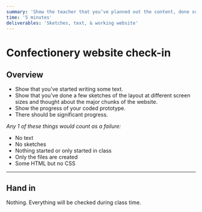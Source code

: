 ```yaml
---
summary: 'Show the teacher that you’ve planned out the content, done some quick sketches of the layout & have started coding.'
time: '5 minutes'
deliverables: 'Sketches, text, & working website'
---
```


# Confectionery website check-in

## Overview

- Show that you’ve started writing some text.
- Show that you’ve done a few sketches of the layout at different screen sizes and thought about the major chunks of the website.
- Show the progress of your coded prototype.
- There should be significant progress.

*Any 1 of these things would count as a failure:*

- No text
- No sketches
- Nothing started or only started in class
- Only the files are created
- Some HTML but no CSS

---

## Hand in

Nothing. Everything will be checked during class time.
